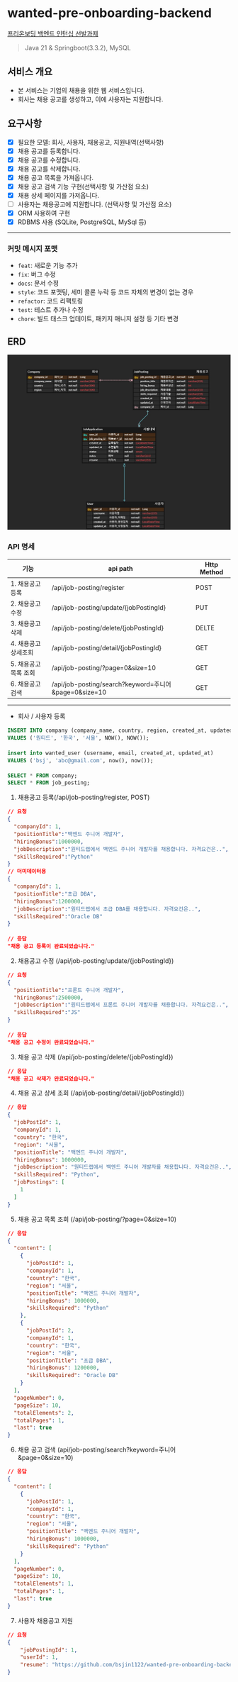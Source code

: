 # wanted-pre-onboarding-backend
[프리온보딩 백엔드 인턴십 선발과제](https://bow-hair-db3.notion.site/36ea599aa26e40618f4c1bc4c44f9410)

> Java 21 & Springboot(3.3.2), MySQL
## 서비스 개요
- 본 서비스는 기업의 채용을 위한 웹 서비스입니다.
- 회사는 채용 공고를 생성하고, 이에 사용자는 지원합니다.

## 요구사항
- [x] 필요한 모델: 회사, 사용자, 채용공고, 지원내역(선택사항)
- [x] 채용 공고를 등록합니다. 
- [x] 채용 공고를 수정합니다.
- [x] 채용 공고를 삭제합니다.
- [x] 채용 공고 목록을 가져옵니다.
- [x] 채용 공고 검색 기능 구현(선택사항 및 가산점 요소)
- [x] 채용 상세 페이지를 가져옵니다.
- [ ] 사용자는 채용공고에 지원합니다. (선택사항 및 가산점 요소)
- [x] ORM 사용하여 구현
- [x] RDBMS 사용 (SQLite, PostgreSQL, MySql 등)

---
### 커밋 메시지 포맷
- `feat`: 새로운 기능 추가
- `fix`: 버그 수정
- `docs`: 문서 수정
- `style`: 코드 포맷팅, 세미 콜론 누락 등 코드 자체의 변경이 없는 경우
- `refactor`: 코드 리팩토링
- `test`: 테스트 추가나 수정
- `chore`: 빌드 태스크 업데이트, 패키지 매니저 설정 등 기타 변경

## ERD
![img.png](img.png)

### API 명세
| 기능           | api path                               | Http Method |
|--------------|----------------------------------------|------------|
| 1. 채용공고 등록   | /api/job-posting/register              | POST       |
| 2. 채용공고 수정   | /api/job-posting/update/{jobPostingId} | PUT        |
| 3. 채용공고 삭제   | /api/job-posting/delete/{jobPostingId} | DELTE      |
| 4. 채용공고 상세조회 | /api/job-posting/detail/{jobPostingId} | GET        |
| 5. 채용공고 목록 조회 | /api/job-posting/?page=0&size=10       | GET        |
| 6.  채용공고 검색  |/api/job-posting/search?keyword=주니어&page=0&size=10| GET  |


---
- 회사 / 사용자 등록
```sql
INSERT INTO company (company_name, country, region, created_at, updated_at) 
VALUES ('원티드', '한국', '서울', NOW(), NOW());

insert into wanted_user (username, email, created_at, updated_at) 
VALUES ('bsj', 'abc@gmail.com', now(), now());

SELECT * FROM company;
SELECT * FROM job_posting;
```
1. 채용공고 등록(/api/job-posting/register, POST)
```json
// 요청
{
  "companyId": 1,
  "positionTitle":"백엔드 주니어 개발자",
  "hiringBonus":1000000,
  "jobDescription":"원티드랩에서 백엔드 주니어 개발자를 채용합니다. 자격요건은..",
  "skillsRequired":"Python"
}
// 더미데이터용 
{
  "companyId": 1,
  "positionTitle":"초급 DBA",
  "hiringBonus":1200000,
  "jobDescription":"원티드랩에서 초급 DBA를 채용합니다. 자격요건은..",
  "skillsRequired":"Oracle DB"
}

// 응답
"채용 공고 등록이 완료되었습니다."
```


2. 채용공고 수정 (/api/job-posting/update/{jobPostingId})
```json
// 요청 
{
  "positionTitle":"프론트 주니어 개발자",
  "hiringBonus":2500000,
  "jobDescription":"원티드랩에서 프론트 주니어 개발자를 채용합니다. 자격요건은..",
  "skillsRequired":"JS"
}

// 응답
"채용 공고 수정이 완료되었습니다."
```

3. 채용 공고 삭제 (/api/job-posting/delete/{jobPostingId})
```json
// 응답
"채용 공고 삭제가 완료되었습니다."
```

4. 채용 공고 상세 조회 (/api/job-posting/detail/{jobPostingId})
```json
// 응답
{
  "jobPostId": 1,
  "companyId": 1,
  "country": "한국",
  "region": "서울",
  "positionTitle": "백엔드 주니어 개발자",
  "hiringBonus": 1000000,
  "jobDescription": "원티드랩에서 백엔드 주니어 개발자를 채용합니다. 자격요건은..",
  "skillsRequired": "Python",
  "jobPostings": [
    1
  ]
}
```

5. 채용 공고 목록 조회 (/api/job-posting/?page=0&size=10)
```json
// 응답
{
  "content": [
    {
      "jobPostId": 1,
      "companyId": 1,
      "country": "한국",
      "region": "서울",
      "positionTitle": "백엔드 주니어 개발자",
      "hiringBonus": 1000000,
      "skillsRequired": "Python"
    },
    {
      "jobPostId": 2,
      "companyId": 1,
      "country": "한국",
      "region": "서울",
      "positionTitle": "초급 DBA",
      "hiringBonus": 1200000,
      "skillsRequired": "Oracle DB"
    }
  ],
  "pageNumber": 0,
  "pageSize": 10,
  "totalElements": 2,
  "totalPages": 1,
  "last": true
}
```

6. 채용 공고 검색 (api/job-posting/search?keyword=주니어&page=0&size=10)
```json
// 응답
{
  "content": [
    {
      "jobPostId": 1,
      "companyId": 1,
      "country": "한국",
      "region": "서울",
      "positionTitle": "백엔드 주니어 개발자",
      "hiringBonus": 1000000,
      "skillsRequired": "Python"
    }
  ],
  "pageNumber": 0,
  "pageSize": 10,
  "totalElements": 1,
  "totalPages": 1,
  "last": true
}
```

7. 사용자 채용공고 지원
```json
// 요청
{
    "jobPostingId": 1,
    "userId": 1,
    "resume": "https://github.com/bsjin1122/wanted-pre-onboarding-backend"
}
```